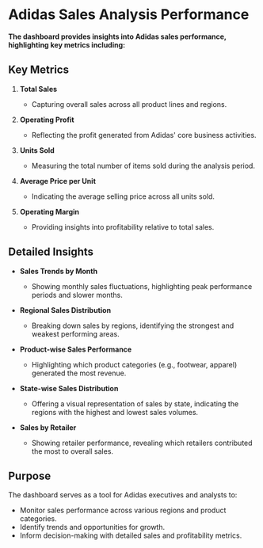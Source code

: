 # Adidas Sales Analysis Performance 

**The dashboard provides insights into Adidas sales performance, highlighting key metrics including:**

## Key Metrics

1. **Total Sales**
   - Capturing overall sales across all product lines and regions.

2. **Operating Profit**
   - Reflecting the profit generated from Adidas' core business activities.

3. **Units Sold**
   - Measuring the total number of items sold during the analysis period.

4. **Average Price per Unit**
   - Indicating the average selling price across all units sold.

5. **Operating Margin**
   - Providing insights into profitability relative to total sales.

## Detailed Insights

- **Sales Trends by Month**
   - Showing monthly sales fluctuations, highlighting peak performance periods and slower months.
  
- **Regional Sales Distribution**
   - Breaking down sales by regions, identifying the strongest and weakest performing areas.

- **Product-wise Sales Performance**
   - Highlighting which product categories (e.g., footwear, apparel) generated the most revenue.

- **State-wise Sales Distribution**
   - Offering a visual representation of sales by state, indicating the regions with the highest and lowest sales volumes.

- **Sales by Retailer**
   - Showing retailer performance, revealing which retailers contributed the most to overall sales.

## Purpose

The dashboard serves as a tool for Adidas executives and analysts to:
- Monitor sales performance across various regions and product categories.
- Identify trends and opportunities for growth.
- Inform decision-making with detailed sales and profitability metrics.
